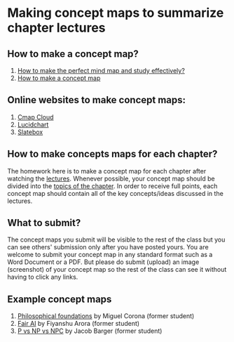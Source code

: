 # Making concept maps to summarize chapter lectures 

## How to make a concept map?
1. [How to make the perfect mind map and study effectively?](https://youtu.be/-Y1HJMuqAPY)
1. [How to make a concept map](https://youtu.be/8XGQGhli0I0)

## Online websites to make concept maps:
1. [Cmap Cloud](https://cmapcloud.ihmc.us/)
1. [Lucidchart](https://www.lucidchart.com/)
1. [Slatebox](https://slatebox.com/)

## How to make concepts maps for each chapter?
The homework here is to make a concept map for each chapter after watching the [lectures](./LECTURES.md). Whenever possible, your concept map should be divided into the [topics of the chapter](./LECTURES.md). In order to receive full points, each concept map should contain all of the key concepts/ideas discussed in the lectures.

## What to submit?
The concept maps you submit will be visible to the rest of the class but you can see others' submission only after you have posted yours. You are welcome to submit your concept map in any standard format such as a Word Document or a PDF. But please do submit (upload) an image (screenshot) of your concept map so the rest of the class can see it without having to click any links.

## Example concept maps
1. [Philosophical foundations](./supporting_files/concept_map_philosophical_foundations_by_miguel_corona.pdf)  by Miguel Corona (former student)
1. [Fair AI](./supporting_files/concept_map_fair_ai_fiyanshu_arora.jpeg) by Fiyanshu Arora (former student)
1. [P vs NP vs NPC](./supporting_files/p_vs_np_vs_npc_concept_map_jacob.pdf) by Jacob Barger (former student)
